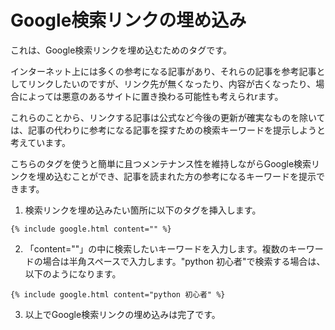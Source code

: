 # Google検索リンクの埋め込み
これは、Google検索リンクを埋め込むためのタグです。

インターネット上には多くの参考になる記事があり、それらの記事を参考記事としてリンクしたいのですが、リンク先が無くなったり、内容が古くなったり、場合によっては悪意のあるサイトに置き換わる可能性も考えられrます。

これらのことから、リンクする記事は公式など今後の更新が確実なものを除いては、記事の代わりに参考になる記事を探すための検索キーワードを提示しようと考えています。

こちらのタグを使うと簡単に且つメンテナンス性を維持しながらGoogle検索リンクを埋め込むことができ、記事を読まれた方の参考になるキーワードを提示できます。

1. 検索リンクを埋め込みたい箇所に以下のタグを挿入します。

```
{% include google.html content="" %}
```

2. 「content=""」の中に検索したいキーワードを入力します。複数のキーワードの場合は半角スペースで入力します。"python 初心者"で検索する場合は、以下のようになります。

```
{% include google.html content="python 初心者" %}
```

3. 以上でGoogle検索リンクの埋め込みは完了です。
